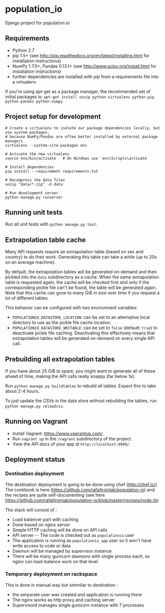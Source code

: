 population_io
=============

Django project for population.io

## Requirements

* Python 2.7
* pip 1.5+ (see http://pip.readthedocs.org/en/latest/installing.html for installation instructions)
* NumPy 1.7.0+, Pandas 0.13.1+ (see http://www.scipy.org/install.html for installation instructions)
* further dependencies are installed with pip from a requirements file into a virtualenv

If you're using apt-get as a package manager, the recommended set of initial packages is: `apt-get install unzip python-virtualenv python-pip python-pandas python-numpy`

## Project setup for development

```shell
# Create a virtualenv to isolate our package dependencies locally, but use system packages,
# because NumPy/Pandas are often better installed by external package managers
virtualenv --system-site-packages env

# Activate the new virtualenv
source env/bin/activate   # On Windows use `env\Scripts\activate`

# Install dependencies
pip install --requirement requirements.txt

# Decompress the data files
unzip "data/*.zip" -d data

# Run development server
python manage.py runserver
```

## Running unit tests

Run all unit tests with `python manage.py test`. 

## Extrapolation table cache

Many API requests require an extrapolation table (based on sex and country) to do their work. Generating this table can take a while (up to 20s on an average machine). 

By default, the extrapolation tables will be generated on-demand and then pickled into the `data` subdirectory as a cache. When the same extrapolation table is requested again, the cache will be checked first and only if the corresponding pickle file can't be found, the table will be generated again. Note that this cache can grow to many GiB in size over time if you request a lot of different tables.

This behavior can be configured with two environment variables:

* `POPULATIONIO_DATASTORE_LOCATION`: can be set to an alternative local directory to use as the pickle file cache location.
* `POPULATIONIO_DATASTORE_WRITABLE`: can be set to `false` (default: `true`) to deactivate pickle file caching. Deactivating this effectively means that extrapolation tables will be generated on-demand on every single API call.

## Prebuilding all extrapolation tables

If you have about 25 GiB to spare, you might want to generate all of these ahead of time, making the API calls really snappy (far below 1s).

Run `python manage.py buildtables` to rebuild all tables. Expect this to take about 2-4 hours. 

To just update the CSVs in the data store without rebuilding the tables, run `python manage.py reloadcsv`.

## Running on Vagrant

* Install Vagrant: https://www.vagrantup.com/.
* Run `vagrant up` in the `/vagrant` subdirectory of the project.
* View the API docs of your app at `http://localhost:9999/`.

## Deployment status
### Destination deployment

The destination deployment is going to be done using chef (http://chef.io/)
The cookbook is here (https://github.com/rafaltrojniak/population-io) and the recipes are quite self-documenting (see here https://github.com/rafaltrojniak/population-io/blob/master/recipes/node.rb)

The stack will consist of :
- Load balancer part with caching
 - Done based on nginx server
 - Simple HTTP caching will be done on API calls
- API server
-- The code is checked out as `populationio` user
 - The application is running as `populationio_app` user so it won't have write access to code or data
 - Daemon will be managed by supervisor instance
 - There will be many gunicorn daemons with single process each, so nginx can load-balance work on that level

### Temporary deployment on rackspace
This is done in manual way but simmilar to destination :
- the serparate user was created and application is running there
- The nginx works as http proxy and caching server
- Supervisord manages single gunicorn instance with 7 processes     
